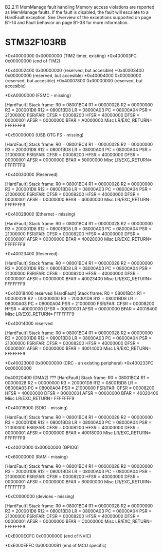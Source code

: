 
B2.2.11 MemManage fault handling
Memory access violations are reported as MemManage faults. If the fault is disabled, the fault will escalate to a HardFault exception. See Overview of the exceptions supported on page B1-14 and Fault behavior on page B1-38 for more information.

# STM32F103RB

*0x40000000 0x00000000 (TIM2 timer, existing)
*0x400003FC 0x00000000 (end of TIM2)

*0x40002400 0x00000000 (reserved, but accesible)
*0x40003400 0x00000000 (reserved, but accesible)
*0x40004000 0x00000000 (reserved, but accesible)
*0x40007800 0x00000000 (reserved, but accesible)


*0xA0000000 (FSMC - missing)

[HardFault]
Stack frame:
 R0 =  08001BC4
 R1 =  00000028
 R2 =  00000000
 R3 =  200001D8
 R12 = 08001BD8
 LR =  08000A03
 PC =  08000A04
 PSR = 21000000
FSR/FAR:
 CFSR =  00008200
 HFSR =  40000000
 DFSR =  00000001
 AFSR =  00000000
 BFAR =  A0000000
Misc
 LR/EXC_RETURN= FFFFFFF9
 
*0x50000000 (USB OTG FS - missing)

[HardFault]
Stack frame:
 R0 =  08001BC4
 R1 =  00000028
 R2 =  00000000
 R3 =  200001D8
 R12 = 08001BD8
 LR =  08000A03
 PC =  08000A04
 PSR = 21000000
FSR/FAR:
 CFSR =  00008200
 HFSR =  40000000
 DFSR =  00000001
 AFSR =  00000000
 BFAR =  50000000
Misc
 LR/EXC_RETURN= FFFFFFF9

*0x40030000 (Reserved)

[HardFault]
Stack frame:
 R0 =  08001BC4
 R1 =  00000028
 R2 =  00000000
 R3 =  200001D8
 R12 = 08001BD8
 LR =  08000A03
 PC =  08000A04
 PSR = 21000000
FSR/FAR:
 CFSR =  00008200
 HFSR =  40000000
 DFSR =  00000001
 AFSR =  00000000
 BFAR =  40030000
Misc
 LR/EXC_RETURN= FFFFFFF9

 *0x40028000 (Ethernet - missing)
 
[HardFault]
Stack frame:
 R0 =  08001BC4
 R1 =  00000028
 R2 =  00000000
 R3 =  200001D8
 R12 = 08001BD8
 LR =  08000A03
 PC =  08000A04
 PSR = 21000000
FSR/FAR:
 CFSR =  00008200
 HFSR =  40000000
 DFSR =  00000001
 AFSR =  00000000
 BFAR =  40028000
Misc
 LR/EXC_RETURN= FFFFFFF9
 
 
*0x40023400 (Reserved)

[HardFault]
Stack frame:
 R0 =  08001BC4
 R1 =  00000028
 R2 =  00000000
 R3 =  200001D8
 R12 = 08001BD8
 LR =  08000A03
 PC =  08000A04
 PSR = 21000000
FSR/FAR:
 CFSR =  00008200
 HFSR =  40000000
 DFSR =  00000001
 AFSR =  00000000
 BFAR =  40023400
Misc
 LR/EXC_RETURN= FFFFFFF9

*0x40018400 reserved
[HardFault]
Stack frame:
 R0 =  08001BC4
 R1 =  00000028
 R2 =  00000000
 R3 =  200001D8
 R12 = 08001BD8
 LR =  08000A03
 PC =  08000A04
 PSR = 21000000
FSR/FAR:
 CFSR =  00008200
 HFSR =  40000000
 DFSR =  00000001
 AFSR =  00000000
 BFAR =  40018400
Misc
 LR/EXC_RETURN= FFFFFFF9

*0x40014000 reserved

[HardFault]
Stack frame:
 R0 =  08001BC4
 R1 =  00000028
 R2 =  00000000
 R3 =  200001D8
 R12 = 08001BD8
 LR =  08000A03
 PC =  08000A04
 PSR = 21000000
FSR/FAR:
 CFSR =  00008200
 HFSR =  40000000
 DFSR =  00000001
 AFSR =  00000000
 BFAR =  40014000
Misc
 LR/EXC_RETURN= FFFFFFF9

*0x40023000 0x00000000 (CRC - an existing peripheral)
*0x400233FC 0x00000000

0x40020400 (DMA2) ???
[HardFault]
Stack frame:
 R0 =  08001BC4
 R1 =  00000028
 R2 =  00000000
 R3 =  200001D8
 R12 = 08001BD8
 LR =  08000A03
 PC =  08000A04
 PSR = 21000000
FSR/FAR:
 CFSR =  00008200
 HFSR =  40000000
 DFSR =  00000001
 AFSR =  00000000
 BFAR =  40020400
Misc
 LR/EXC_RETURN= FFFFFFF9
 
*0x40018000 (SDIO - missing)

[HardFault]
Stack frame:
 R0 =  08001BC4
 R1 =  00000028
 R2 =  00000000
 R3 =  200001D8
 R12 = 08001BD8
 LR =  08000A03
 PC =  08000A04
 PSR = 21000000
FSR/FAR:
 CFSR =  00008200
 HFSR =  40000000
 DFSR =  00000001
 AFSR =  00000000
 BFAR =  40018000
Misc
 LR/EXC_RETURN= FFFFFFF9

*0x40012000 0x00000000 (GPIOG)

*0x60000000 (RAM - missing)

[HardFault]
Stack frame:
 R0 =  08001BC4
 R1 =  00000028
 R2 =  00000000
 R3 =  200001D8
 R12 = 08001BD8
 LR =  08000A03
 PC =  08000A04
 PSR = 21000000
FSR/FAR:
 CFSR =  00008200
 HFSR =  40000000
 DFSR =  00000001
 AFSR =  00000000
 BFAR =  60000000
Misc
 LR/EXC_RETURN= FFFFFFF9

*0xC0000000 (devices - missing)

[HardFault]
Stack frame:
 R0 =  08001BC4
 R1 =  00000028
 R2 =  00000000
 R3 =  200001D8
 R12 = 08001BD8
 LR =  08000A03
 PC =  08000A04
 PSR = 21000000
FSR/FAR:
 CFSR =  00008200
 HFSR =  40000000
 DFSR =  00000001
 AFSR =  00000000
 BFAR =  C0000000
Misc
 LR/EXC_RETURN= FFFFFFF9


*0xE000ECFC 0x00000000 (end of NVIC)

*0xE000EFFC 0x000000B1 (end of MCU specific)

